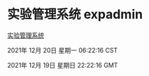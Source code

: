 # 实验管理系统 expadmin
[实验管理系统](http://59.174.25.102:56808/expadmin-782313d2-e1b1-4ea7-932e-3a55e6a1a4d0/)

2021年 12月 20日 星期一 06:22:16 CST

2021年 12月 19日 星期日 22:22:16 GMT
